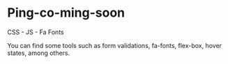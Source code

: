 # Ping-co-ming-soon
CSS - JS - Fa Fonts


You can find some tools such as form validations, fa-fonts, flex-box, hover states, among others.
